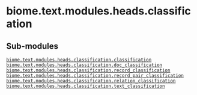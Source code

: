 # biome.text.modules.heads.classification <Badge text="Module"/>
<div></div>
<h2 class="section-title" id="header-submodules">Sub-modules</h2>
<code class="name"><a title="biome.text.modules.heads.classification.classification" href="classification.html">biome.text.modules.heads.classification.classification</a></code>
<code class="name"><a title="biome.text.modules.heads.classification.doc_classification" href="doc_classification.html">biome.text.modules.heads.classification.doc_classification</a></code>
<code class="name"><a title="biome.text.modules.heads.classification.record_classification" href="record_classification.html">biome.text.modules.heads.classification.record_classification</a></code>
<code class="name"><a title="biome.text.modules.heads.classification.record_pair_classification" href="record_pair_classification.html">biome.text.modules.heads.classification.record_pair_classification</a></code>
<code class="name"><a title="biome.text.modules.heads.classification.relation_classification" href="relation_classification.html">biome.text.modules.heads.classification.relation_classification</a></code>
<code class="name"><a title="biome.text.modules.heads.classification.text_classification" href="text_classification.html">biome.text.modules.heads.classification.text_classification</a></code>